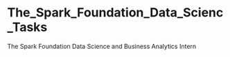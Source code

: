 # The_Spark_Foundation_Data_Scienc_Tasks
The Spark Foundation Data Science and Business Analytics Intern
